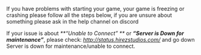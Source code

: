 
If you have problems with starting your game, your game is freezing or crashing please follow all the steps below, if you are unsure about something please ask in the help channel on discord

If your issue is about _**“Unable to Connect” **_ or _**“Server is Down for maintenance”**_, please check: _http://status.hirezstudios.com/_ and go down Server is down for maintenance/unable to connect.